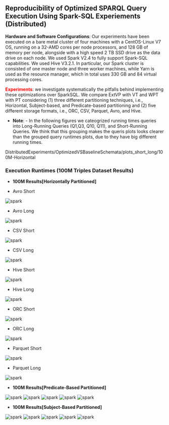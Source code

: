 ## Reproducibility of Optimized SPARQL Query Execution Using Spark-SQL Experiements (Distributed)

**Hardware and Software Configurations**: Our experiments have been executed on a bare metal cluster of four machines with a CentOS-Linux V7 OS, running on a 32-AMD cores per node processors, and 128 GB of memory per node, alongside with a high speed 2 TB SSD drive as the data drive on each node. We used Spark V2.4 to fully support Spark-SQL capabilities. We used Hive V3.2.1. In particular, our Spark cluster is consisted of one master node and three worker machines, while Yarn is used as the resource manager, which in total uses 330 GB and 84 virtual processing cores.

**<font color="red">Experiments</font>**: we investigate systematically the pitfalls behind implementing these optimizations over SparkSQL. We compare ExtVP with VT and WPT with PT considering (1) three different partitioning techniques, i.e., Horizontal, Subject-based, and Predicate-based partitioning and (2) five different storage formats, i.e., ORC, CSV, Parquet, Avro, and Hive.

* **Note**:  - In the following figures we cateogrized running times queries into Long-Running Queries (Q1,Q3, Q10, Q11), and Short-Running Queries. We think that this grouping makes the queris plots looks clearer than the grouped query runtimes plots, due to they have big different running times.


DistributedExperiments/OptimizedVSBaselineSchemata/plots_short_long/100M-Horizontal

### Execution Runtimes (100M Triples Dataset Results)

* **100M Results[Horizontally Partitioned]**

* Avro Short 
<img src="figures/DistributedExperiments/OptimizedVSBaselineSchemata/plots_short_long/100M-Horizontal/avro-100M-Horizontal Short queries.png" alt="spark" >

* Avro Long
<img src="figures/DistributedExperiments/OptimizedVSBaselineSchemata/plots_short_long/100M-Horizontal/avro-100M-Horizontal Long queries.png" alt="spark" >


* CSV Short
<img src="figures/DistributedExperiments/OptimizedVSBaselineSchemata/plots_short_long/100M-Horizontal/csv-100M-Horizontal Short queries.png" alt="spark" >

* CSV Long
<img src="figures/DistributedExperiments/OptimizedVSBaselineSchemata/plots_short_long/100M-Horizontal/csv-100M-Horizontal Long queries.png" alt="spark" >


* Hive Short
<img src="figures/DistributedExperiments/OptimizedVSBaselineSchemata/plots_short_long/100M-Horizontal/hive-100M-Horizontal Short queries.png" alt="spark" >

* Hive Long
<img src="figures/DistributedExperiments/OptimizedVSBaselineSchemata/plots_short_long/100M-Horizontal/hive-100M-Horizontal Long queries.png" alt="spark" >

* ORC Short 
<img src="figures/DistributedExperiments/OptimizedVSBaselineSchemata/plots_short_long/100M-Horizontal/parquet-100M-Horizontal All queries.png" alt="spark" >

* ORC Long

<img src="figures/DistributedExperiments/OptimizedVSBaselineSchemata/plots_short_long/100M-Horizontal/parquet-100M-Horizontal All queries.png" alt="spark" >


* Parquet Short 
<img src="figures/DistributedExperiments/OptimizedVSBaselineSchemata/plots_short_long/100M-Horizontal/parquet-100M-Horizontal All queries.png" alt="spark" >

* Parquet Long

<img src="figures/DistributedExperiments/OptimizedVSBaselineSchemata/plots_short_long/100M-Horizontal/parquet-100M-Horizontal All queries.png" alt="spark" >




* **100M Results[Predicate-Based Partitioned]**

<img src="figures/DistributedExperiments/OptimizedVSBaselineSchemata/plots_all/100M-Predicate/avro-100M-Predicate All queries.png" alt="spark" >

<img src="figures/DistributedExperiments/OptimizedVSBaselineSchemata/plots_all/100M-Predicate/csv-100M-Predicate All queries.png" alt="spark" >

<img src="figures/DistributedExperiments/OptimizedVSBaselineSchemata/plots_all/100M-Predicate/hive-100M-Predicate All queries.png" alt="spark" >

<img src="figures/DistributedExperiments/OptimizedVSBaselineSchemata/plots_all/100M-Predicate/orc-100M-Predicate All queries.png" alt="spark" >

<img src="figures/DistributedExperiments/OptimizedVSBaselineSchemata/plots_all/100M-Predicate/parquet-100M-Predicate All queries.png" alt="spark" >

* **100M Results[Subject-Based Partitioned]**

<img src="figures/DistributedExperiments/OptimizedVSBaselineSchemata/plots_all/100M-Subject/avro-100M-Subject All queries.png" alt="spark" >

<img src="figures/DistributedExperiments/OptimizedVSBaselineSchemata/plots_all/100M-Subject/csv-100M-Subject All queries.png" alt="spark" >

<img src="figures/DistributedExperiments/OptimizedVSBaselineSchemata/plots_all/100M-Subject/hive-100M-Subject All queries.png" alt="spark" >

<img src="figures/DistributedExperiments/OptimizedVSBaselineSchemata/plots_all/100M-Subject/orc-100M-Subject All queries.png" alt="spark" >

<img src="figures/DistributedExperiments/OptimizedVSBaselineSchemata/plots_all/100M-Subject/parquet-100M-Subject All queries.png" alt="spark" >

